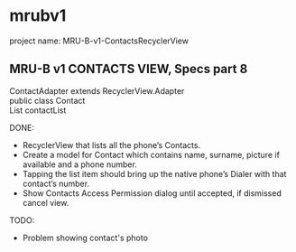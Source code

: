 # mrubv1
project name: MRU-B-v1-ContactsRecyclerView

MRU-B v1 CONTACTS VIEW, Specs part 8 
------------------------------------
ContactAdapter extends RecyclerView.Adapter  
public class Contact  
List<Contact> contactList   
  
DONE:
+ RecyclerView that lists all the phone’s Contacts. 
+ Create a model for Contact which contains name, surname, picture if available and a phone number.
+ Tapping the list item should bring up the native phone’s Dialer with that contact’s number. 
+ Show Contacts Access Permission dialog until accepted, if dismissed cancel view.

TODO:
- Problem showing contact's photo
